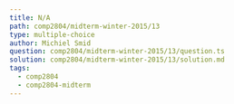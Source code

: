```yaml
---
title: N/A
path: comp2804/midterm-winter-2015/13
type: multiple-choice
author: Michiel Smid
question: comp2804/midterm-winter-2015/13/question.ts
solution: comp2804/midterm-winter-2015/13/solution.md
tags:
  - comp2804
  - comp2804-midterm
---
```


